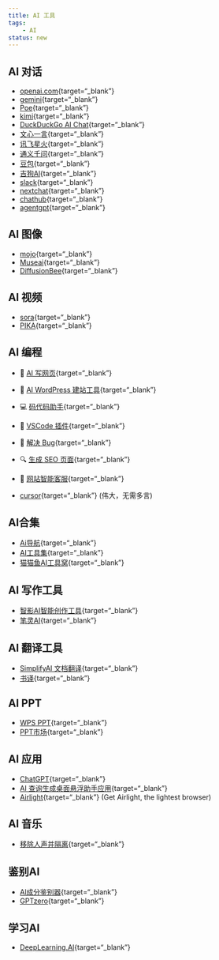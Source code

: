 ```yaml
---
title: AI 工具
tags:
    - AI
status: new
---
```


## AI 对话
- [openai.com](https://openai.com/){target=“_blank”}
- [gemini](https://gemini.google.com/app){target=“_blank”}
- [Poe](https://poe.com/ChatGPT){target=“_blank”}
- [kimi](https://kimi.moonshot.cn/){target=“_blank”}
- [DuckDuckGo AI Chat](https://duckduckgo.com/?q=DuckDuckGo+AI+Chat&ia=chat&duckai=1&t=ddg_ios&atb=v403-1&ko=-1){target=“_blank”}
- [文心一言](https://yiyan.baidu.com/){target=“_blank”}
- [讯飞星火](https://xinghuo.xfyun.cn/desk?ch=xhweb_ril){target=“_blank”}
- [通义千问](https://tongyi.aliyun.com/qianwen/){target=“_blank”}
- [豆包](https://www.doubao.com/chat/?channel=itab2&source=hw_db_itab){target=“_blank”}
- [吉狗Al](https://www.jidog.com/chat){target=“_blank”}
- [slack](https://slack.com/intl/zh-cn/){target=“_blank”}
- [nextchat](https://nextchat.dev/){target=“_blank”}
- [chathub](https://app.chathub.gg/){target=“_blank”}
- [agentgpt](https://agentgpt.reworkd.ai/){target=“_blank”}


## AI 图像

- [mojo](https://www.modular.com/mojo){target=“_blank”}
- [Museai](https://app.museai.cc/community){target=“_blank”}
- [DiffusionBee](https://diffusionbee.com/){target=“_blank”}

## AI 视频

- [sora](https://sora.com/){target=“_blank”}
- [PIKA](https://pika.art/login){target=“_blank”}

## AI 编程
- 🔧 [AI 写网页](https://heyleia.com/welcome){target=“_blank”}

- 🏢 [AI WordPress 建站工具](https://10web.io){target=“_blank”}

- 💻 [码代码助手](https://bito.ai){target=“_blank”}

- 🔌 [VSCode 插件](https://gpt95.com){target=“_blank”}

- 🐞 [解决 Bug](https://jam.dev/jamgpt){target=“_blank”}

- 🔍 [生成 SEO 页面](https://seomatic.ai){target=“_blank”}

- 🐘 [网站智能客服](https://elephant.ai){target=“_blank”}
- [cursor](https://www.cursor.com/){target=“_blank”}  (伟大，无需多言)

## AI合集
- [Ai导航](https://www.ainavpro.com/){target=“_blank”}  
- [AI工具集](https://ai-bot.cn/){target=“_blank”}
- [猫猫鱼AI工具窝](https://www.maomaoyu.coffee/zh){target=“_blank”}

## AI 写作工具  
- [智影AI智能创作工具](https://ai-bot.cn/){target=“_blank”}
- [笔灵AI](https://ibiling.cn/paper?from=itabpaper02){target=“_blank”}

## AI 翻译工具  
- [SimplifyAI 文档翻译](https://translate.simplifyai.cn/){target=“_blank”}
- [书译](https://www.booktranslator.app/zh-CN/){target=“_blank”}

## AI PPT

- [WPS PPT](https://ai.wps.cn/){target=“_blank”}
- [PPT市场](https://www.pptsupermarket.com/customizes){target=“_blank”}

## AI 应用  

- [ChatGPT](https://chatgpt.com/?oai-dm=1){target=“_blank”}
- [AI 查询生成桌面悬浮助手应用](https://github.com/mushan0x0/AI0x0.com){target=“_blank”}
- [Airlight](https://www.airlight.pro/){target=“_blank”} (Get Airlight, the lightest browser)

## AI 音乐

- [移除人声并隔离](https://vocalremover.org/zh/){target=“_blank”}

## 鉴别AI

- [Al成分鉴别器](https://app.illuminarty.ai/#/){target=“_blank”}
- [GPTzero](https://app.gptzero.me/app){target=“_blank”}

## 学习AI

- [DeepLearning.Al](https://www.deeplearning.ai/){target=“_blank”}